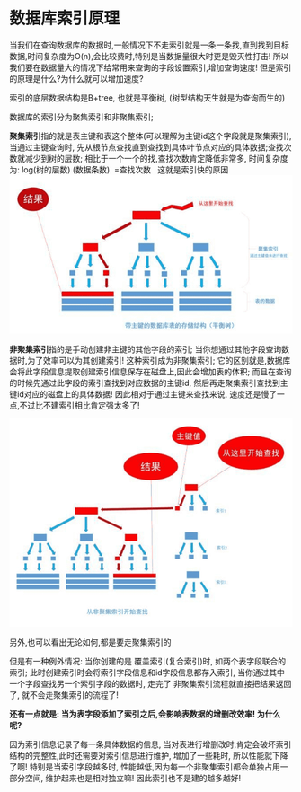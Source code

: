 # 数据库索引原理


<!--more-->
[//]: # (添加 <!--more--> 摘要分割符来拆分文章生成摘要. 摘要分隔符之前的内容将用作该文章的摘要.建议填写description属性，这里留空)

当我们在查询数据库的数据时,一般情况下不走索引就是一条一条找,直到找到目标数据,时间复杂度为O(n),会比较费时,特别是当数据量很大时更是毁灭性打击! 所以我们要在数据量大的情况下给常用来查询的字段设置索引,增加查询速度! 但是索引的原理是什么?为什么就可以增加速度?

索引的底层数据结构是B+tree, 也就是平衡树, (树型结构天生就是为查询而生的)

数据库的索引分为聚集索引和非聚集索引;

**聚集索引**指的就是表主键和表这个整体(可以理解为主键id这个字段就是聚集索引), 当通过主键查询时, 先从根节点查找直到查找到具体叶节点对应的具体数据;查找次数就减少到树的层数; 相比于一个一个的找,查找次数肯定降低非常多, 时间复杂度为: log(树的层数) (数据条数)  =查找次数   这就是索引快的原因
![suoyin](/images/suoyin1.png "suoyin")

**非聚集索引**指的是手动创建非主键的其他字段的索引; 当你想通过其他字段查询数据时,为了效率可以为其创建索引! 这种索引成为非聚集索引; 它的区别就是,数据库会将此字段信息提取创建索引信息保存在磁盘上,因此会增加表的体积; 而且在查询的时候先通过此字段的索引查找到对应数据的主键id, 然后再走聚集索引查找到主键id对应的磁盘上的具体数据! 因此相对于通过主键来查找来说, 速度还是慢了一点,不过比不建索引相比肯定强太多了!

![suoyin2](/images/suoyin2.png "suoyin2")

另外,也可以看出无论如何,都是要走聚集索引的

但是有一种例外情况: 当你创建的是 覆盖索引(复合索引)时, 如两个表字段联合的索引; 此时创建索引时会将索引字段信息和id字段信息都存入索引, 当你通过其中一个字段查找另一个索引字段的数据时, 走完了 非聚集索引流程就直接把结果返回了, 就不会走聚集索引的流程了!

**还有一点就是: 当为表字段添加了索引之后,会影响表数据的增删改效率! 为什么呢?**

因为索引信息记录了每一条具体数据的信息, 当对表进行增删改时,肯定会破坏索引结构的完整性,此时还需要对索引信息进行维护, 增加了一些耗时, 所以性能就下降了啊! 特别是当索引字段越多时, 性能越低,因为每一个非聚集索引都会单独占用一部分空间, 维护起来也是相对独立嘛! 因此索引也不是建的越多越好!



